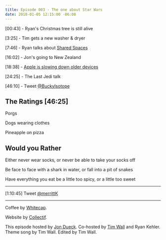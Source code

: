 ```yaml
---
title: Episode 003 - The one about Star Wars
date: 2018-01-05 12:15:00 -06:00
---
```


[00:43] - Ryan's Christmas tree is still alive

[3:25] - Tim gets a new washer & dryer

[7:46] - Ryan talks about [Shared Spaces](https://www.vox.com/2017/11/24/16693628/shared-space-design)

[16:02] - Jon's going to New Zealand 

[18:38] - [Apple is slowing down older devices](https://www.vox.com/2017/12/22/16807056/apple-slow-iphone-batteries)

[24:25] - The Last Jedi talk

[46:10] - Tweet [@BuckyIsotope](https://twitter.com/BuckyIsotope?ref_src=twsrc%5Egoogle%7Ctwcamp%5Eserp%7Ctwgr%5Eauthor)

## The Ratings [46:25]

Porgs

Dogs wearing clothes

Pineapple on pizza

## Would you Rather

Either never wear socks, or never be able to take your socks off

Be face to face with a shark in water, or fall into a pit of snakes

Have everything you eat be a little too spicy, or a little too sweet

---

[1:10:45] Tweet [@merrittK](https://twitter.com/merrittk?lang=en)

---

Coffee by [Whitecap](http://drinkwhitecap.com/).

Website by [Collectif](http://collectif.co).

This episode hosted by [Jon Dueck](https://twitter.com/jondueck/). Co-hosted by [Tim Wall](https://twitter.com/timjosephwall/) and Ryan Kehler. Theme song by Tim Wall. Edited by Tim Wall.
